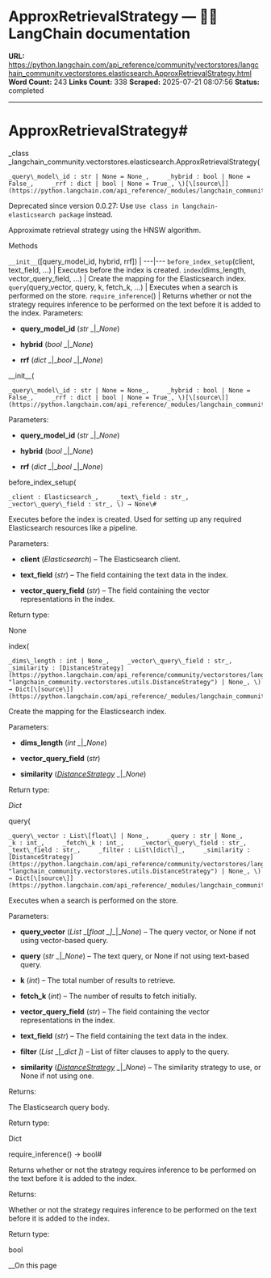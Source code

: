 # ApproxRetrievalStrategy — 🦜🔗 LangChain  documentation

**URL:** https://python.langchain.com/api_reference/community/vectorstores/langchain_community.vectorstores.elasticsearch.ApproxRetrievalStrategy.html
**Word Count:** 243
**Links Count:** 338
**Scraped:** 2025-07-21 08:07:56
**Status:** completed

---

# ApproxRetrievalStrategy\#

_class _langchain\_community.vectorstores.elasticsearch.ApproxRetrievalStrategy\(

    _query\_model\_id : str | None = None_,     _hybrid : bool | None = False_,     _rrf : dict | bool | None = True_, \)[\[source\]](https://python.langchain.com/api_reference/_modules/langchain_community/vectorstores/elasticsearch.html#ApproxRetrievalStrategy)\#     

Deprecated since version 0.0.27: Use `Use class in langchain-elasticsearch package` instead.

Approximate retrieval strategy using the HNSW algorithm.

Methods

`__init__`\(\[query\_model\_id, hybrid, rrf\]\) |    ---|---   `before_index_setup`\(client, text\_field, ...\) | Executes before the index is created.   `index`\(dims\_length, vector\_query\_field, ...\) | Create the mapping for the Elasticsearch index.   `query`\(query\_vector, query, k, fetch\_k, ...\) | Executes when a search is performed on the store.   `require_inference`\(\) | Returns whether or not the strategy requires inference to be performed on the text before it is added to the index.      Parameters:     

  * **query\_model\_id** \(_str_ _|__None_\)

  * **hybrid** \(_bool_ _|__None_\)

  * **rrf** \(_dict_ _|__bool_ _|__None_\)

\_\_init\_\_\(

    _query\_model\_id : str | None = None_,     _hybrid : bool | None = False_,     _rrf : dict | bool | None = True_, \)[\[source\]](https://python.langchain.com/api_reference/_modules/langchain_community/vectorstores/elasticsearch.html#ApproxRetrievalStrategy.__init__)\#     

Parameters:     

  * **query\_model\_id** \(_str_ _|__None_\)

  * **hybrid** \(_bool_ _|__None_\)

  * **rrf** \(_dict_ _|__bool_ _|__None_\)

before\_index\_setup\(

    _client : Elasticsearch_,     _text\_field : str_,     _vector\_query\_field : str_, \) → None\#     

Executes before the index is created. Used for setting up any required Elasticsearch resources like a pipeline.

Parameters:     

  * **client** \(_Elasticsearch_\) – The Elasticsearch client.

  * **text\_field** \(_str_\) – The field containing the text data in the index.

  * **vector\_query\_field** \(_str_\) – The field containing the vector representations in the index.

Return type:     

None

index\(

    _dims\_length : int | None_,     _vector\_query\_field : str_,     _similarity : [DistanceStrategy](https://python.langchain.com/api_reference/community/vectorstores/langchain_community.vectorstores.utils.DistanceStrategy.html#langchain_community.vectorstores.utils.DistanceStrategy "langchain_community.vectorstores.utils.DistanceStrategy") | None_, \) → Dict[\[source\]](https://python.langchain.com/api_reference/_modules/langchain_community/vectorstores/elasticsearch.html#ApproxRetrievalStrategy.index)\#     

Create the mapping for the Elasticsearch index.

Parameters:     

  * **dims\_length** \(_int_ _|__None_\)

  * **vector\_query\_field** \(_str_\)

  * **similarity** \([_DistanceStrategy_](https://python.langchain.com/api_reference/community/vectorstores/langchain_community.vectorstores.utils.DistanceStrategy.html#langchain_community.vectorstores.utils.DistanceStrategy "langchain_community.vectorstores.utils.DistanceStrategy") _|__None_\)

Return type:     

_Dict_

query\(

    _query\_vector : List\[float\] | None_,     _query : str | None_,     _k : int_,     _fetch\_k : int_,     _vector\_query\_field : str_,     _text\_field : str_,     _filter : List\[dict\]_,     _similarity : [DistanceStrategy](https://python.langchain.com/api_reference/community/vectorstores/langchain_community.vectorstores.utils.DistanceStrategy.html#langchain_community.vectorstores.utils.DistanceStrategy "langchain_community.vectorstores.utils.DistanceStrategy") | None_, \) → Dict[\[source\]](https://python.langchain.com/api_reference/_modules/langchain_community/vectorstores/elasticsearch.html#ApproxRetrievalStrategy.query)\#     

Executes when a search is performed on the store.

Parameters:     

  * **query\_vector** \(_List_ _\[__float_ _\]__|__None_\) – The query vector, or None if not using vector-based query.

  * **query** \(_str_ _|__None_\) – The text query, or None if not using text-based query.

  * **k** \(_int_\) – The total number of results to retrieve.

  * **fetch\_k** \(_int_\) – The number of results to fetch initially.

  * **vector\_query\_field** \(_str_\) – The field containing the vector representations in the index.

  * **text\_field** \(_str_\) – The field containing the text data in the index.

  * **filter** \(_List_ _\[__dict_ _\]_\) – List of filter clauses to apply to the query.

  * **similarity** \([_DistanceStrategy_](https://python.langchain.com/api_reference/community/vectorstores/langchain_community.vectorstores.utils.DistanceStrategy.html#langchain_community.vectorstores.utils.DistanceStrategy "langchain_community.vectorstores.utils.DistanceStrategy") _|__None_\) – The similarity strategy to use, or None if not using one.

Returns:     

The Elasticsearch query body.

Return type:     

Dict

require\_inference\(\) → bool\#     

Returns whether or not the strategy requires inference to be performed on the text before it is added to the index.

Returns:     

Whether or not the strategy requires inference to be performed on the text before it is added to the index.

Return type:     

bool

__On this page